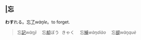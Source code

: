## [|]()<span lang=zh-tw>忘</span>


**わす**れる。忘[了]()*wàŋle*。to forget.   
><ruby>忘[記]()*wàŋjì*　</ruby>
<ruby>忘[却]()<kbd>ぼう<br>きゃく</kbd>　</ruby>
<ruby>忘[掉]()*wàŋdiào*　</ruby>
<ruby>忘[卻]()*wàŋquè*　</ruby>




